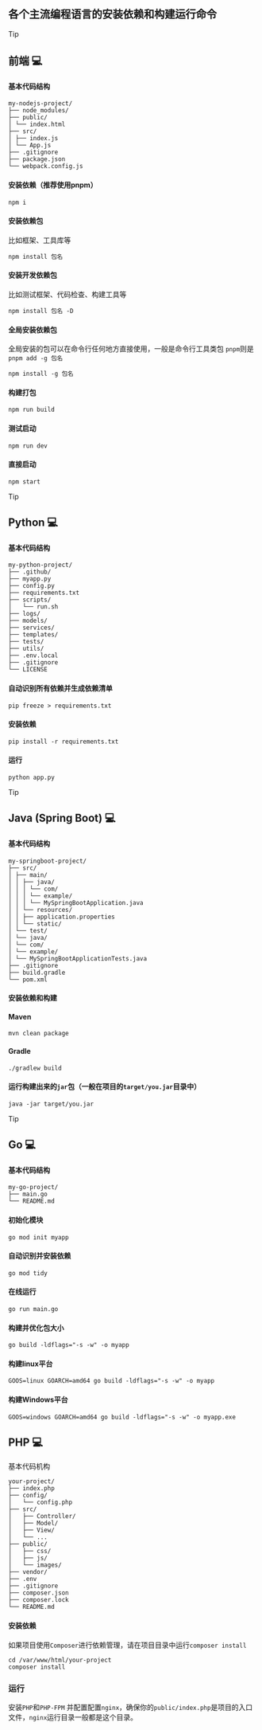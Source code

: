 ## 各个主流编程语言的安装依赖和构建运行命令

> [!TIP]
> ## 前端 💻

#### 基本代码结构
```
my-nodejs-project/
├── node_modules/
├── public/
│ └── index.html
├── src/
│ ├── index.js
│ └── App.js
├── .gitignore
├── package.json
└── webpack.config.js
```
#### 安装依赖（推荐使用pnpm）
```
npm i
```


#### 安装依赖包
比如框架、工具库等
```
npm install 包名
```

#### 安装开发依赖包
比如测试框架、代码检查、构建工具等
```
npm install 包名 -D
```

#### 全局安装依赖包

全局安装的包可以在命令行任何地方直接使用，一般是命令行工具类包
`pnpm`则是`pnpm add -g 包名`
```
npm install -g 包名
```


#### 构建打包
```
npm run build
```

#### 测试启动
```
npm run dev
```
#### 直接启动
```
npm start
```

> [!TIP]
> ## Python 💻

#### 基本代码结构
```
my-python-project/
├── .github/
├── myapp.py
├── config.py
├── requirements.txt
├── scripts/
│   └── run.sh
├── logs/
├── models/
├── services/
├── templates/
├── tests/
├── utils/
├── .env.local
├── .gitignore
└── LICENSE
```

#### 自动识别所有依赖并生成依赖清单
```
pip freeze > requirements.txt
```

#### 安装依赖
```
pip install -r requirements.txt
```

#### 运行
```
python app.py
```


> [!TIP]
> ## Java (Spring Boot) 💻

#### 基本代码结构
```
my-springboot-project/
├── src/
│ ├── main/
│ │ ├── java/
│ │ │ └── com/
│ │ │ └── example/
│ │ │ └── MySpringBootApplication.java
│ │ └── resources/
│ │ ├── application.properties
│ │ └── static/
│ └── test/
│ └── java/
│ └── com/
│ └── example/
│ └── MySpringBootApplicationTests.java
├── .gitignore
├── build.gradle
└── pom.xml
```

#### 安装依赖和构建

#### Maven
```
mvn clean package
```
#### Gradle
```
./gradlew build
```
#### 运行构建出来的`jar`包（一般在项目的`target/you.jar`目录中）
```
java -jar target/you.jar
```

> [!TIP]
> ## Go 💻


#### 基本代码结构
```
my-go-project/
├── main.go
└── README.md
```

#### 初始化模块
```
go mod init myapp
```
#### 自动识别并安装依赖
```
go mod tidy
```
#### 在线运行
```
go run main.go
```
#### 构建并优化包大小
```
go build -ldflags="-s -w" -o myapp
```
#### 构建linux平台
```
GOOS=linux GOARCH=amd64 go build -ldflags="-s -w" -o myapp
```
#### 构建Windows平台
```
GOOS=windows GOARCH=amd64 go build -ldflags="-s -w" -o myapp.exe
```

## PHP 💻

基本代码机构
```
your-project/
├── index.php
├── config/
│   └── config.php
├── src/
│   ├── Controller/
│   ├── Model/
│   ├── View/
│   └── ...
├── public/
│   ├── css/
│   ├── js/
│   └── images/
├── vendor/
├── .env
├── .gitignore
├── composer.json
├── composer.lock
└── README.md
```

#### 安装依赖

如果项目使用`Composer`进行依赖管理，请在项目目录中运行`composer install`
```
cd /var/www/html/your-project
composer install
```

### 运行

安装`PHP`和`PHP-FPM` 并配置配置`nginx`，确保你的`public/index.php`是项目的入口文件，`nginx`运行目录一般都是这个目录。

